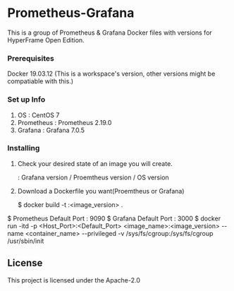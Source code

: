 # Prometheus-Grafana

This is a group of Prometheus & Grafana Docker files with versions for HyperFrame Open Edition.

### Prerequisites

Docker 19.03.12 (This is a workspace's version, other versions might be compatiable with this.)

### Set up Info
1) OS : CentOS 7
2) Prometheus : Prometheus 2.19.0
3) Grafana : Grafana 7.0.5

### Installing

1. Check your desired state of an image you will create.

    : Grafana version / Proemtheus version / OS version

2. Download a Dockerfile you want(Proemtheus or Grafana)

	$ docker build -t <create image_name>:<image_version> .

  $ Prometheus Default Port : 9090
  $ Grafana Default Port : 3000
  $ docker run  -itd -p <Host_Port>:<Default_Port> <image_name>:<image_version> --name <container_name> --privileged -v /sys/fs/cgroup:/sys/fs/cgroup /usr/sbin/init

## License

This project is licensed under the Apache-2.0
